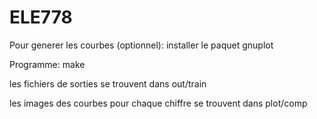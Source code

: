 # ELE778

Pour generer les courbes (optionnel): 
    installer le paquet gnuplot

Programme: 
    make

les fichiers de sorties se trouvent dans out/train 

les images des courbes pour chaque chiffre se trouvent dans plot/comp
